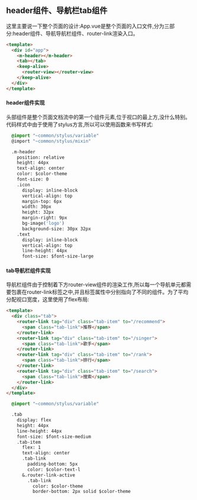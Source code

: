 ## header组件、导航栏tab组件

这里主要说一下整个页面的设计:App.vue是整个页面的入口文件,分为三部分:header组件、导航导航栏组件、router-link渲染入口。
```HTML
<template>
  <div id="app">
    <m-header></m-header>
    <tab></tab>
    <keep-alive>
      <router-view></router-view>
    </keep-alive>    
  </div>
</template>
```
#### header组件实现
头部组件是整个页面文档流中的第一个组件元素,位于视口的最上方,没什么特别。代码样式中由于使用了stylus方言,所以可以使用函数来书写样式:
```CSS
  @import "~common/stylus/variable"
  @import "~common/stylus/mixin"

  .m-header
    position: relative
    height: 44px
    text-align: center
    color: $color-theme
    font-size: 0
    .icon
      display: inline-block
      vertical-align: top
      margin-top: 6px
      width: 30px
      height: 32px
      margin-right: 9px
      bg-image('logo')
      background-size: 30px 32px
    .text
      display: inline-block
      vertical-align: top
      line-height: 44px
      font-size: $font-size-large
```
#### tab导航栏组件实现
导航栏组件由于控制着下方router-view组件的渲染工作,所以每一个导航单元都需要包裹在router-link标签之中,并且标签属性中分别指向了不同的组件。为了平均分配视口宽度，这里使用了flex布局:
```HTML
<template>
  <div class="tab">
    <router-link tag="div" class="tab-item" to="/recommend">
      <span class="tab-link">推荐</span>
    </router-link>
    <router-link tag="div" class="tab-item" to="/singer">
      <span class="tab-link">歌手</span>
    </router-link>
    <router-link tag="div" class="tab-item" to="/rank">
      <span class="tab-link">排行</span>
    </router-link>
    <router-link tag="div" class="tab-item" to="/search">
      <span class="tab-link">搜索</span>
    </router-link>            
  </div>
</template>
```
```CSS
  @import "~common/stylus/variable"

  .tab
    display: flex
    height: 44px
    line-height: 44px
    font-size: $font-size-medium
    .tab-item
      flex: 1
      text-align: center
      .tab-link
        padding-bottom: 5px
        color: $color-text-l
      &.router-link-active
        .tab-link
          color: $color-theme
          border-bottom: 2px solid $color-theme   
```

